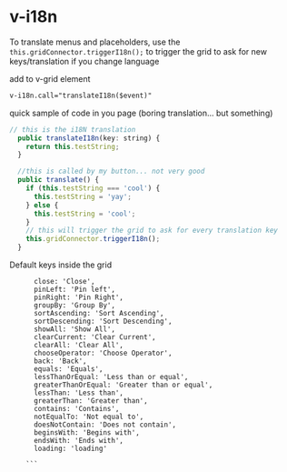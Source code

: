 # v-i18n

To translate menus and placeholders, use the ```this.gridConnector.triggerI18n();``` to trigger the grid to ask for new keys/translation if you change language

add to v-grid element
```html
v-i18n.call="translateI18n($event)"

```

quick sample of code in you page (boring translation... but something)
```javascript
// this is the i18N translation
  public translateI18n(key: string) {
    return this.testString;
  }

  //this is called by my button... not very good
  public translate() {
    if (this.testString === 'cool') {
      this.testString = 'yay';
    } else {
      this.testString = 'cool';
    }
    // this will trigger the grid to ask for every translation key
    this.gridConnector.triggerI18n();
  }

```


Default keys inside the grid
```javasrcipt
      close: 'Close',
      pinLeft: 'Pin left',
      pinRight: 'Pin Right',
      groupBy: 'Group By',
      sortAscending: 'Sort Ascending',
      sortDescending: 'Sort Descending',
      showAll: 'Show All',
      clearCurrent: 'Clear Current',
      clearAll: 'Clear All',
      chooseOperator: 'Choose Operator',
      back: 'Back',
      equals: 'Equals',
      lessThanOrEqual: 'Less than or equal',
      greaterThanOrEqual: 'Greater than or equal',
      lessThan: 'Less than',
      greaterThan: 'Greater than',
      contains: 'Contains',
      notEqualTo: 'Not equal to',
      doesNotContain: 'Does not contain',
      beginsWith: 'Begins with',
      endsWith: 'Ends with',
      loading: 'loading'
    
    ```